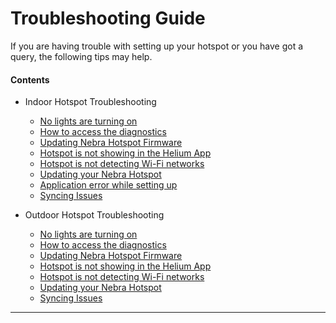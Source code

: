 # Troubleshooting Guide 

If you are having trouble with setting up your hotspot or you have got a query, the following tips may help.

#### Contents 

* Indoor Hotspot Troubleshooting 
    * [No lights are turning on](../indoor-hotspot/troubleshooting.md/#no-lights-are-turning-on) 
    * [How to access the diagnostics](../indoor-hotspot/troubleshooting.md/#no-lights-are-turning-on/#how-to-access-the-diagnostics) 
    * [Updating Nebra Hotspot Firmware](../indoor-hotspot/troubleshooting.md/#no-lights-are-turning-on/#updating-nebra-hotspot-firmware)
    * [Hotspot is not showing in the Helium App](../indoor-hotspot/troubleshooting.md/#no-lights-are-turning-on/#hotspot-is-not-showing-in-the-helium-app)
    * [Hotspot is not detecting Wi-Fi networks](../indoor-hotspot/troubleshooting.md/#no-lights-are-turning-on/#hotspot-is-not-detecting-wi-fi-networks)
    * [Updating your Nebra Hotspot](../indoor-hotspot/troubleshooting.md/#no-lights-are-turning-on/#updating-your-Nebra-Hotspot)
    * [Application error while setting up](../indoor-hotspot/troubleshooting.md/#no-lights-are-turning-on/#application-error-while-setting-up)
    * [Syncing Issues](../indoor-hotspot/troubleshooting.md/#no-lights-are-turning-on/#syncing-issues)

    

* Outdoor Hotspot Troubleshooting
    * [No lights are turning on](../outdoor-hotspot/troubleshooting.md/#no-lights-are-turning-on/#no-lights-are-turning-on) 
    * [How to access the diagnostics](../outdoor-hotspot/troubleshooting.md/#no-lights-are-turning-on/#how-to-access-the-diagnostics) 
    * [Updating Nebra Hotspot Firmware](../outdoor-hotspot/troubleshooting.md/#no-lights-are-turning-on/#updating-nebra-hotspot-firmware)
    * [Hotspot is not showing in the Helium App](../outdoor-hotspot/troubleshooting.md/#no-lights-are-turning-on/#hotspot-is-not-showing-in-the-helium-app)
    * [Hotspot is not detecting Wi-Fi networks](../outdoor-hotspot/troubleshooting.md/#no-lights-are-turning-on/#hotspot-is-not-detecting-wi-fi-networks)
    * [Updating your Nebra Hotspot](../outdoor-hotspot/troubleshooting.md/#no-lights-are-turning-on/#updating-your-Nebra-Hotspot)
    * [Syncing Issues](../outdoor-hotspot/troubleshooting.md/#no-lights-are-turning-on/#syncing-issues)

<hr>











    